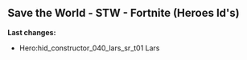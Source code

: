 <h2>Save the World - STW - Fortnite (Heroes Id's)</h2>






<b>Last changes:</b>
+ Hero:hid_constructor_040_lars_sr_t01	Lars
